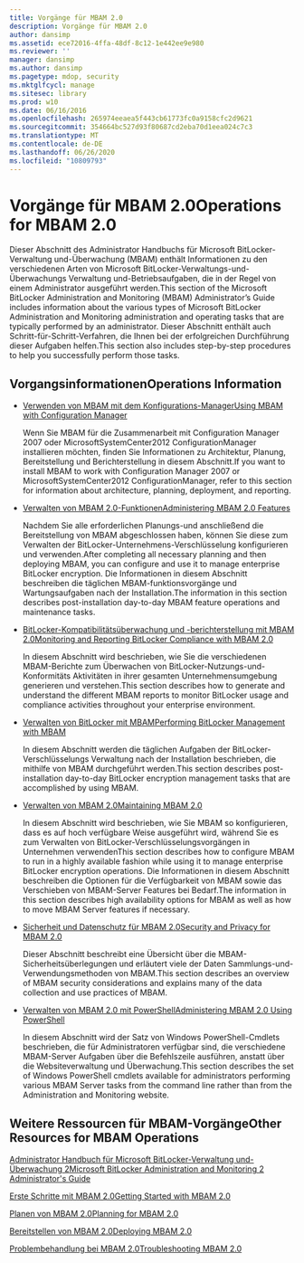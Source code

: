 ```yaml
---
title: Vorgänge für MBAM 2.0
description: Vorgänge für MBAM 2.0
author: dansimp
ms.assetid: ece72016-4ffa-48df-8c12-1e442ee9e980
ms.reviewer: ''
manager: dansimp
ms.author: dansimp
ms.pagetype: mdop, security
ms.mktglfcycl: manage
ms.sitesec: library
ms.prod: w10
ms.date: 06/16/2016
ms.openlocfilehash: 265974eeaea5f443cb61773fc0a9158cfc2d9621
ms.sourcegitcommit: 354664bc527d93f80687cd2eba70d1eea024c7c3
ms.translationtype: MT
ms.contentlocale: de-DE
ms.lasthandoff: 06/26/2020
ms.locfileid: "10809793"
---
```

# <span data-ttu-id="1cfa0-103">Vorgänge für MBAM 2.0</span><span class="sxs-lookup"><span data-stu-id="1cfa0-103">Operations for MBAM 2.0</span></span>


<span data-ttu-id="1cfa0-104">Dieser Abschnitt des Administrator Handbuchs für Microsoft BitLocker-Verwaltung und-Überwachung (MBAM) enthält Informationen zu den verschiedenen Arten von Microsoft BitLocker-Verwaltungs-und-Überwachungs Verwaltung und-Betriebsaufgaben, die in der Regel von einem Administrator ausgeführt werden.</span><span class="sxs-lookup"><span data-stu-id="1cfa0-104">This section of the Microsoft BitLocker Administration and Monitoring (MBAM) Administrator’s Guide includes information about the various types of Microsoft BitLocker Administration and Monitoring administration and operating tasks that are typically performed by an administrator.</span></span> <span data-ttu-id="1cfa0-105">Dieser Abschnitt enthält auch Schritt-für-Schritt-Verfahren, die Ihnen bei der erfolgreichen Durchführung dieser Aufgaben helfen.</span><span class="sxs-lookup"><span data-stu-id="1cfa0-105">This section also includes step-by-step procedures to help you successfully perform those tasks.</span></span>

## <span data-ttu-id="1cfa0-106">Vorgangsinformationen</span><span class="sxs-lookup"><span data-stu-id="1cfa0-106">Operations Information</span></span>


-   [<span data-ttu-id="1cfa0-107">Verwenden von MBAM mit dem Konfigurations-Manager</span><span class="sxs-lookup"><span data-stu-id="1cfa0-107">Using MBAM with Configuration Manager</span></span>](using-mbam-with-configuration-manager.md)

    <span data-ttu-id="1cfa0-108">Wenn Sie MBAM für die Zusammenarbeit mit Configuration Manager 2007 oder MicrosoftSystemCenter2012 ConfigurationManager installieren möchten, finden Sie Informationen zu Architektur, Planung, Bereitstellung und Berichterstellung in diesem Abschnitt.</span><span class="sxs-lookup"><span data-stu-id="1cfa0-108">If you want to install MBAM to work with Configuration Manager 2007 or MicrosoftSystemCenter2012 ConfigurationManager, refer to this section for information about architecture, planning, deployment, and reporting.</span></span>

-   [<span data-ttu-id="1cfa0-109">Verwalten von MBAM 2.0-Funktionen</span><span class="sxs-lookup"><span data-stu-id="1cfa0-109">Administering MBAM 2.0 Features</span></span>](administering-mbam-20-features-mbam-2.md)

    <span data-ttu-id="1cfa0-110">Nachdem Sie alle erforderlichen Planungs-und anschließend die Bereitstellung von MBAM abgeschlossen haben, können Sie diese zum Verwalten der BitLocker-Unternehmens-Verschlüsselung konfigurieren und verwenden.</span><span class="sxs-lookup"><span data-stu-id="1cfa0-110">After completing all necessary planning and then deploying MBAM, you can configure and use it to manage enterprise BitLocker encryption.</span></span> <span data-ttu-id="1cfa0-111">Die Informationen in diesem Abschnitt beschreiben die täglichen MBAM-funktionsvorgänge und Wartungsaufgaben nach der Installation.</span><span class="sxs-lookup"><span data-stu-id="1cfa0-111">The information in this section describes post-installation day-to-day MBAM feature operations and maintenance tasks.</span></span>

-   [<span data-ttu-id="1cfa0-112">BitLocker-Kompatibilitätsüberwachung und -berichterstellung mit MBAM 2.0</span><span class="sxs-lookup"><span data-stu-id="1cfa0-112">Monitoring and Reporting BitLocker Compliance with MBAM 2.0</span></span>](monitoring-and-reporting-bitlocker-compliance-with-mbam-20-mbam-2.md)

    <span data-ttu-id="1cfa0-113">In diesem Abschnitt wird beschrieben, wie Sie die verschiedenen MBAM-Berichte zum Überwachen von BitLocker-Nutzungs-und-Konformitäts Aktivitäten in ihrer gesamten Unternehmensumgebung generieren und verstehen.</span><span class="sxs-lookup"><span data-stu-id="1cfa0-113">This section describes how to generate and understand the different MBAM reports to monitor BitLocker usage and compliance activities throughout your enterprise environment.</span></span>

-   [<span data-ttu-id="1cfa0-114">Verwalten von BitLocker mit MBAM</span><span class="sxs-lookup"><span data-stu-id="1cfa0-114">Performing BitLocker Management with MBAM</span></span>](performing-bitlocker-management-with-mbam-mbam-2.md)

    <span data-ttu-id="1cfa0-115">In diesem Abschnitt werden die täglichen Aufgaben der BitLocker-Verschlüsselungs Verwaltung nach der Installation beschrieben, die mithilfe von MBAM durchgeführt werden.</span><span class="sxs-lookup"><span data-stu-id="1cfa0-115">This section describes post-installation day-to-day BitLocker encryption management tasks that are accomplished by using MBAM.</span></span>

-   [<span data-ttu-id="1cfa0-116">Verwalten von MBAM 2.0</span><span class="sxs-lookup"><span data-stu-id="1cfa0-116">Maintaining MBAM 2.0</span></span>](maintaining-mbam-20-mbam-2.md)

    <span data-ttu-id="1cfa0-117">In diesem Abschnitt wird beschrieben, wie Sie MBAM so konfigurieren, dass es auf hoch verfügbare Weise ausgeführt wird, während Sie es zum Verwalten von BitLocker-Verschlüsselungsvorgängen in Unternehmen verwenden</span><span class="sxs-lookup"><span data-stu-id="1cfa0-117">This section describes how to configure MBAM to run in a highly available fashion while using it to manage enterprise BitLocker encryption operations.</span></span> <span data-ttu-id="1cfa0-118">Die Informationen in diesem Abschnitt beschreiben die Optionen für die Verfügbarkeit von MBAM sowie das Verschieben von MBAM-Server Features bei Bedarf.</span><span class="sxs-lookup"><span data-stu-id="1cfa0-118">The information in this section describes high availability options for MBAM as well as how to move MBAM Server features if necessary.</span></span>

-   [<span data-ttu-id="1cfa0-119">Sicherheit und Datenschutz für MBAM 2.0</span><span class="sxs-lookup"><span data-stu-id="1cfa0-119">Security and Privacy for MBAM 2.0</span></span>](security-and-privacy-for-mbam-20-mbam-2.md)

    <span data-ttu-id="1cfa0-120">Dieser Abschnitt beschreibt eine Übersicht über die MBAM-Sicherheitsüberlegungen und erläutert viele der Daten Sammlungs-und-Verwendungsmethoden von MBAM.</span><span class="sxs-lookup"><span data-stu-id="1cfa0-120">This section describes an overview of MBAM security considerations and explains many of the data collection and use practices of MBAM.</span></span>

-   [<span data-ttu-id="1cfa0-121">Verwalten von MBAM 2.0 mit PowerShell</span><span class="sxs-lookup"><span data-stu-id="1cfa0-121">Administering MBAM 2.0 Using PowerShell</span></span>](administering-mbam-20-using-powershell-mbam-2.md)

    <span data-ttu-id="1cfa0-122">In diesem Abschnitt wird der Satz von Windows PowerShell-Cmdlets beschrieben, die für Administratoren verfügbar sind, die verschiedene MBAM-Server Aufgaben über die Befehlszeile ausführen, anstatt über die Websiteverwaltung und Überwachung.</span><span class="sxs-lookup"><span data-stu-id="1cfa0-122">This section describes the set of Windows PowerShell cmdlets available for administrators performing various MBAM Server tasks from the command line rather than from the Administration and Monitoring website.</span></span>

## <span data-ttu-id="1cfa0-123">Weitere Ressourcen für MBAM-Vorgänge</span><span class="sxs-lookup"><span data-stu-id="1cfa0-123">Other Resources for MBAM Operations</span></span>


[<span data-ttu-id="1cfa0-124">Administrator Handbuch für Microsoft BitLocker-Verwaltung und-Überwachung 2</span><span class="sxs-lookup"><span data-stu-id="1cfa0-124">Microsoft BitLocker Administration and Monitoring 2 Administrator's Guide</span></span>](index.md)

[<span data-ttu-id="1cfa0-125">Erste Schritte mit MBAM 2.0</span><span class="sxs-lookup"><span data-stu-id="1cfa0-125">Getting Started with MBAM 2.0</span></span>](getting-started-with-mbam-20-mbam-2.md)

[<span data-ttu-id="1cfa0-126">Planen von MBAM 2.0</span><span class="sxs-lookup"><span data-stu-id="1cfa0-126">Planning for MBAM 2.0</span></span>](planning-for-mbam-20-mbam-2.md)

[<span data-ttu-id="1cfa0-127">Bereitstellen von MBAM 2.0</span><span class="sxs-lookup"><span data-stu-id="1cfa0-127">Deploying MBAM 2.0</span></span>](deploying-mbam-20-mbam-2.md)

[<span data-ttu-id="1cfa0-128">Problembehandlung bei MBAM 2.0</span><span class="sxs-lookup"><span data-stu-id="1cfa0-128">Troubleshooting MBAM 2.0</span></span>](troubleshooting-mbam-20-mbam-2.md)

 

 





